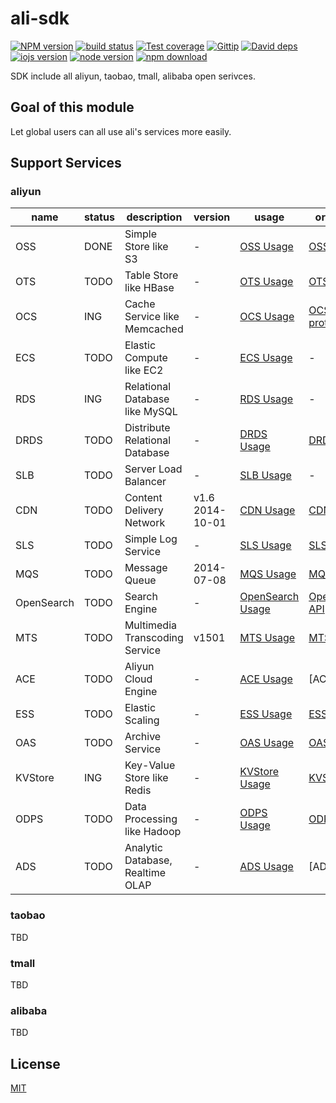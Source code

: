 ali-sdk
=======

[![NPM version][npm-image]][npm-url]
[![build status][travis-image]][travis-url]
[![Test coverage][coveralls-image]][coveralls-url]
[![Gittip][gittip-image]][gittip-url]
[![David deps][david-image]][david-url]
[![iojs version][iojs-image]][iojs-url]
[![node version][node-image]][node-url]
[![npm download][download-image]][download-url]

[npm-image]: https://img.shields.io/npm/v/ali-sdk.svg?style=flat-square
[npm-url]: https://npmjs.org/package/ali-sdk
[travis-image]: https://img.shields.io/travis/ali-sdk/ali-sdk.svg?style=flat-square
[travis-url]: https://travis-ci.org/ali-sdk/ali-sdk
[coveralls-image]: https://img.shields.io/coveralls/ali-sdk/ali-sdk.svg?style=flat-square
[coveralls-url]: https://coveralls.io/r/ali-sdk/ali-sdk?branch=master
[gittip-image]: https://img.shields.io/gittip/fengmk2.svg?style=flat-square
[gittip-url]: https://www.gittip.com/fengmk2/
[david-image]: https://img.shields.io/david/ali-sdk/ali-sdk.svg?style=flat-square
[david-url]: https://david-dm.org/ali-sdk/ali-sdk
[iojs-image]: https://img.shields.io/badge/io.js-%3E=_1.0-green.svg?style=flat-square
[iojs-url]: http://iojs.org/
[node-image]: https://img.shields.io/badge/node.js-%3E=_0.11.14-green.svg?style=flat-square
[node-url]: http://nodejs.org/download/
[download-image]: https://img.shields.io/npm/dm/ali-sdk.svg?style=flat-square
[download-url]: https://npmjs.org/package/ali-sdk

SDK include all aliyun, taobao, tmall, alibaba open serivces.

## Goal of this module

Let global users can all use ali's services more easily.

## Support Services

### aliyun

name | status     | description | version | usage          | origin api
---  | ---        | ---         | ---     | ---            | ---
OSS  | DONE       | Simple Store like S3 | -       | [OSS Usage]    | [OSS API](http://docs.aliyun.com/#/oss/api-reference/abstract)
OTS  | TODO       | Table Store like HBase | -       | [OTS Usage]    | [OTS API](http://docs.aliyun.com/#/ots/API-Reference/actions&ActionsSummary)
OCS  | ING        | Cache Service like Memcached | -       | [OCS Usage]    | [OCS protocol](http://docs.aliyun.com/#/ocs/Getting-Started/ocs-supported-protocol)
ECS  | TODO       | Elastic Compute like EC2 | -       | [ECS Usage]    | -
RDS  | ING        | Relational Database like MySQL | -       | [RDS Usage]    | -
DRDS | TODO       | Distribute Relational Database | -       | [DRDS Usage]   | [DRDS API](http://help.aliyun.com/knowledge_detail.htm?knowledgeId=5974369)
SLB  | TODO       | Server Load Balancer | -       | [SLB Usage]    | -
CDN  | TODO       | Content Delivery Network | v1.6 2014-10-01 | [CDN Usage] | [CDN API](http://imgs-storage.cdn.aliyuncs.com/help/cdn/cdn%20open%20api%20v1.6.pdf?spm=5176.775974971.2.3.Dlwznk&file=cdn%20open%20api%20v1.6.pdf)
SLS  | TODO       | Simple Log Service | -       | [SLS Usage]    | [SLS API](http://docs.aliyun.com/#/sls/api/overview)
MQS  | TODO       | Message Queue | 2014-07-08 | [MQS Usage] | [MQS-API](http://imgs-storage.cdn.aliyuncs.com/help/mqs/MQS-API-Reference_2014-07-08.pdf)
OpenSearch | TODO | Search Engine | - | [OpenSearch Usage] | [OpenSearch API](http://help.opensearch.aliyun.com/index.php?title=API%E6%96%87%E6%A1%A3)
MTS | TODO       | Multimedia Transcoding Service | v1501 | [MTS Usage] | [MTS API](http://imgs-storage.cdn.aliyuncs.com/help/mts/%E9%98%BF%E9%87%8C%E4%BA%91%E5%A4%9A%E5%AA%92%E4%BD%93%E8%BD%AC%E7%A0%81%E6%9C%8D%E5%8A%A1API%E5%8F%82%E8%80%83%E6%89%8B%E5%86%8Cv1501.pdf)
ACE | TODO       | Aliyun Cloud Engine | - | [ACE Usage] | [ACE API]
ESS | TODO       | Elastic Scaling | - | [ESS Usage] | [ESS API](http://imgs-storage.cdn.aliyuncs.com/help/ess/%E5%BC%B9%E6%80%A7%E4%BC%B8%E7%BC%A9%E6%9C%8D%E5%8A%A1API%E6%89%8B%E5%86%8C.pdf)
OAS | TODO       | Archive Service | - | [OAS Usage] | [OAS API](http://help.aliyun.com/knowledge_detail.htm?knowledgeId=5974642)
KVStore | ING    | Key-Value Store like Redis | - | [KVStore Usage] | [KVStore API](http://docs.aliyun.com/#/kvstore/quick-start/kvstore-redis-command)
ODPS | TODO      | Data Processing like Hadoop | - | [ODPS Usage] | [ODPS API](http://docs.aliyun.com/#/odps)
ADS | TODO       | Analytic Database, Realtime OLAP | - | [ADS Usage] | [ADS API]

### taobao

TBD

### tmall

TBD

### alibaba

TBD

## License

[MIT](LICENSE)


[OSS Usage]: docs/oss.md
[OTS Usage]: docs/ots.md
[OCS Usage]: docs/ocs.md
[ECS Usage]: docs/ecs.md
[RDS Usage]: docs/rds.md
[SLB Usage]: docs/slb.md
[CDN Usage]: docs/cdn.md
[SLS Usage]: docs/sls.md
[MQS Usage]: docs/mqs.md
[OpenSearch Usage]: docs/openserach.md
[MTS Usage]: docs/mts.md
[ACE Usage]: docs/ace.md
[ESS Usage]: docs/ess.md
[DRDS Usage]: docs/drds.md
[OAS Usage]: docs/oas.md
[KVStore Usage]: docs/kvstore.md
[ODPS Usage]: docs/odps.md
[ADS Usage]: docs/ads.md
